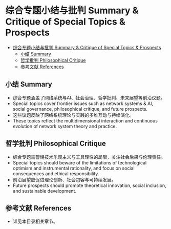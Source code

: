 # 综合专题小结与批判 Summary & Critique of Special Topics & Prospects


<!-- TOC START -->

- [综合专题小结与批判 Summary & Critique of Special Topics & Prospects](#综合专题小结与批判-summary-critique-of-special-topics-prospects)
  - [小结 Summary](#小结-summary)
  - [哲学批判 Philosophical Critique](#哲学批判-philosophical-critique)
  - [参考文献 References](#参考文献-references)

<!-- TOC END -->

## 小结 Summary

- 综合专题涵盖了网络系统与AI、社会治理、哲学批判、未来展望等前沿议题。
- Special topics cover frontier issues such as network systems & AI, social governance, philosophical critique, and future prospects.
- 这些议题反映了网络系统理论与实践的多维互动与持续演化。
- These topics reflect the multidimensional interaction and continuous evolution of network system theory and practice.

## 哲学批判 Philosophical Critique

- 综合专题需警惕技术乐观主义与工具理性的局限，关注社会后果与伦理责任。
- Special topics should beware of the limitations of technological optimism and instrumental rationality, and focus on social consequences and ethical responsibility.
- 前沿展望应促进理论创新、社会包容与可持续发展。
- Future prospects should promote theoretical innovation, social inclusion, and sustainable development.

## 参考文献 References

- 详见本目录相关章节。
